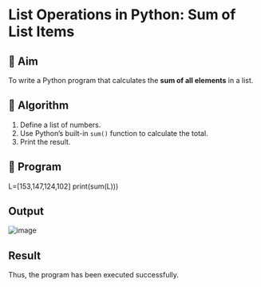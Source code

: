 # List Operations in Python: Sum of List Items

## 🎯 Aim
To write a Python program that calculates the **sum of all elements** in a list.

## 🧠 Algorithm
1. Define a list of numbers.
2. Use Python’s built-in `sum()` function to calculate the total.
3. Print the result.

## 🧾 Program
 L=[153,147,124,102] 
print(sum(L)))

## Output
![image](https://github.com/user-attachments/assets/810882dd-6187-466c-8d23-18e31d30e37f)

## Result
Thus, the program has been executed successfully.

